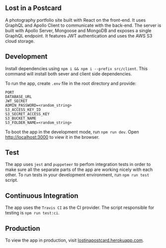 ## Lost in a Postcard

A photography portfolio site built with React on the front-end. It uses GraphQL and Apollo Client to communicate with the back-end. The server is built with Apollo Server, Mongoose and MongoDB and exposes a single GraphQL endpoint. It features JWT authentication and uses the AWS S3 cloud storage.

## Development

Install dependencies using `npm i && npm i --prefix src/client`. This command will install both sever and client side dependencies.

To run the app, create `.env` file in the root directory and provide:

```
PORT
DATABASE_URL
JWT_SECRET
ADMIN_PASSWORD=<random_string>
S3_ACCESS_KEY_ID
S3_SECRET_ACCESS_KEY
S3_BUCKET_NAME
S3_FOLDER_NAME=<random_string>
```

To boot the app in the development mode, run `npm run dev`.
Open [http://localhost:3000](http://localhost:3000) to view it in the browser.

## Test

The app uses `jest` and `puppeteer` to perfom integration tests in order to make sure all the separate parts of the app are working nicely with each other. To run tests in your development environment, run `npm run test` script.

## Continuous Integration

The app uses the `Travis CI` as the CI provider. The script responsible for testing is `npm run test:ci`.

## Production

To view the app in production, visit [lostinapostcard.herokuapp.com](https://lostinapostcard.herokuapp.com/).
